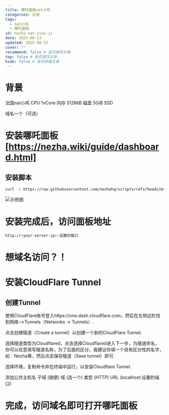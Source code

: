 ```yaml
---
title: 哪吒面板nat小鸡
categories: 记录
tags:
  - nat小鸡
  - 哪吒面板
id: nezha-nat-xiao-ji
date: 2025-08-13
updated: 2025-08-13
cover: ""
recommend: false # 是否推荐文章
top: false # 是否置顶文章
hide: false # 是否隐藏文章
---
```

# 背景

法国nat小鸡
CPU 1vCore
内存 512MiB
磁盘 5GiB SSD

域名一个（可选）

# 安装哪吒面板[https://nezha.wiki/guide/dashboard.html]

## 安装脚本

```bash
curl -L https://raw.githubusercontent.com/nezhahq/scripts/refs/heads/main/install.sh -o nezha.sh && chmod +x nezha.sh && sudo ./nezha.sh
```

![示例图](https://xsx.xx.kg/file/PmS0IcwQ.png)

# 安装完成后，访问面板地址

```bash
http://<your-server-ip>:设置的端口
```

# 想域名访问？！

# 安装CloudFlare Tunnel

## 创建Tunnel

使用CloudFlare账号登入https://one.dash.cloudflare.com，然后在左侧边栏找到网络–>Tunnels（Networks -> Tunnels）.

点击创建隧道（Create a tunnel）以创建一个新的CloudFlare Tunnel.

选择隧道类型为Cloudflared，点击选择Cloudflared进入下一步，为隧道命名，你可以任意填写隧道名称，为了后面的区分，我建议你填一个具有区分性的名字，如：Nezha等，然后点击保存隧道（Save tunnel）即可.

选择环境，复制命令并在终端中运行，以安装Cloudflare Tunnel.

添加公共主机名
子域 (随便)
域 (选一个)
类型 (HTTP)
URL (localhost:设置的端口)

# 完成，访问域名即可打开哪吒面板